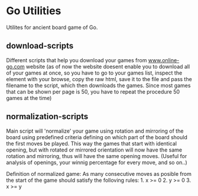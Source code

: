 Go Utilities
============

Utilites for ancient board game of Go.

download-scripts
----------------
Different scripts that help you download your games from www.online-go.com website (as of now the website doesent enable you to download all of your games at once, so you have to go to your games list, inspect the element with your browse, copy the raw html, save it to the file and pass the filename to the script, which then downloads the games. Since most games that can be shown per page is 50, you have to repeat the procedure 50 games at the time)

normalization-scripts
---------------------
Main script will 'normalize' your game using rotation and mirroring of the board using predefined criteria defining on which part of the board should the first moves be played. This way the games that start with identical opening, but with rotated or mirrored orientation will now have the same rotation and mirroring, thus will have the same opening moves. (Useful for analysis of openings, your winnig percentage for every move, and so on..)

Definition of normalized game:
As many consecutive moves as posible from the start of the game should satisfy the folloving rules:
	1. x >= 0
	2. y >= 0
	3. x >= y


